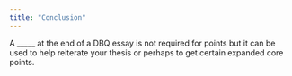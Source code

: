 ```yaml
---
title: "Conclusion"
---
```

A _____ at the end of a DBQ essay is not required for points but it can be used to help reiterate your thesis or perhaps to get certain expanded core points.

